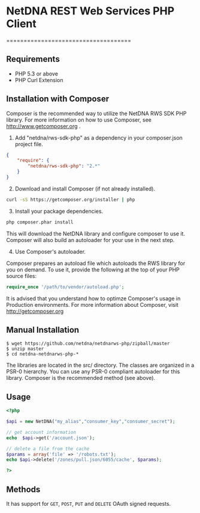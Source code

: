 # NetDNA REST Web Services PHP Client
====================================

## Requirements
- PHP 5.3 or above
- PHP Curl Extension

## Installation with Composer
Composer is the recommended way to utilize the NetDNA RWS SDK PHP library.  For more information on how to use Composer, see http://www.getcomposer.org .  

1. Add "netdna/rws-sdk-php" as a dependency in your composer.json project file.

```json
{
    "require": {
        "netdna/rws-sdk-php": "2.*"
    }
}
```

2. Download and install Composer (if not already installed).

```bash
curl -sS https://getcomposer.org/installer | php
```

3. Install your package dependencies.

```bash
php composer.phar install
```

This will download the NetDNA library and configure composer to use it.  Composer will also build an autoloader for your use in the next step.

4. Use Composer's autoloader.

Composer prepares an autoload file which autoloads the RWS library for you on demand.  To use it, provide the following at the top of your PHP source files:

```php
require_once '/path/to/vendor/autoload.php';
```

It is advised that you understand how to optimze Composer's usage in Production environments.  For more information about Composer, visit http://getcomposer.org


## Manual Installation

```shell
$ wget https://github.com/netdna/netdnarws-php/zipball/master
$ unzip master
$ cd netdna-netdnarws-php-*
```

The libraries are located in the src/ directory.  The classes are organized in a PSR-0 hierarchy.  You can use any PSR-0 compliant autoloader for this library. Composer is the recommended method (see above).

## Usage
```php
<?php

$api = new NetDNA("my_alias","consumer_key","consumer_secret");

// get account information
echo  $api->get('/account.json');

// delete a file from the cache
$params = array('file' => '/robots.txt');
echo $api->delete('/zones/pull.json/6055/cache', $params);

?>
```

## Methods

It has support for `GET`, `POST`, `PUT` and `DELETE` OAuth signed requests.

